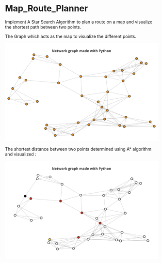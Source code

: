 # Map_Route_Planner
Implement A Star Search Algorithm to plan a route on a map and visualize the shortest path between two points.

The Graph which acts as the map to visualize the different points.

![graph](graph.png)

The shortest distance between two points determined using A* algorithm and visualized : 

![path](path.png)
